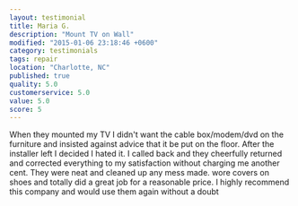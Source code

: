 ```yaml
---
layout: testimonial
title: Maria G.
description: "Mount TV on Wall"
modified: "2015-01-06 23:18:46 +0600"
category: testimonials
tags: repair
location: "Charlotte, NC"
published: true
quality: 5.0
customerservice: 5.0
value: 5.0
score: 5
---
```


When they mounted my TV I didn't want the cable box/modem/dvd on the furniture and insisted against advice that it be put on the floor. After the installer left I decided I hated it. I called back and they cheerfully returned and corrected everything to my satisfaction without charging me another cent. They were neat and cleaned up any mess made. wore covers on shoes and totally did a great job for a reasonable price. I highly recommend this company and would use them again without a doubt
